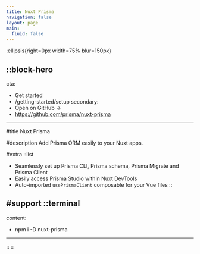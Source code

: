 ```yaml
---
title: Nuxt Prisma
navigation: false
layout: page
main:
  fluid: false
---
```


:ellipsis{right=0px width=75% blur=150px}

::block-hero
---
cta:
  - Get started
  - /getting-started/setup
secondary:
  - Open on GitHub →
  - https://github.com/prisma/nuxt-prisma
---

#title
Nuxt Prisma

#description
Add Prisma ORM easily to your Nuxt apps.

#extra
  ::list
  - Seamlessly set up Prisma CLI, Prisma schema, Prisma Migrate and Prisma Client
  - Easily access Prisma Studio within Nuxt DevTools
  - Auto-imported `usePrismaClient` composable for your Vue files
  ::

#support
  ::terminal
  ---
  content:
  - npm i -D nuxt-prisma
  ---
  ::
::
